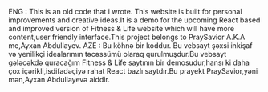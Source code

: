 ENG : 
This is an old code that i wrote.
This website is built for personal improvements and creative ideas.It is a demo for the upcoming React based and improved version of Fitness & Life website which will have more content,user friendly interface.This project belongs to PraySavior A.K.A me,Ayxan Abdullayev. 
AZE : 
Bu köhnə bir koddur.
Bu vebsayt şəxsi inkişaf və yenilikçi idealarımın təcəssümü olaraq qurulmuşdur.Bu vebsayt gələcəkdə quracağım Fitness & Life saytının bir demosudur,hansı ki daha çox içərikli,isdifadəçiyə rahat React bazlı saytdır.Bu prayekt PraySavior,yəni mən,Ayxan Abdullayevə aiddir.
